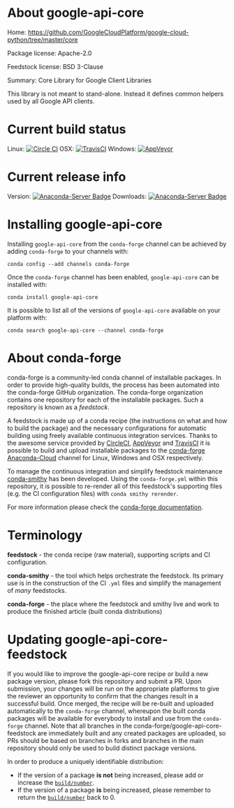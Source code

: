 About google-api-core
=====================

Home: https://github.com/GoogleCloudPlatform/google-cloud-python/tree/master/core

Package license: Apache-2.0

Feedstock license: BSD 3-Clause

Summary: Core Library for Google Client Libraries

This library is not meant to stand-alone. Instead it defines common helpers used by all Google API clients.

Current build status
====================

Linux: [![Circle CI](https://circleci.com/gh/conda-forge/google-api-core-feedstock.svg?style=shield)](https://circleci.com/gh/conda-forge/google-api-core-feedstock)
OSX: [![TravisCI](https://travis-ci.org/conda-forge/google-api-core-feedstock.svg?branch=master)](https://travis-ci.org/conda-forge/google-api-core-feedstock)
Windows: [![AppVeyor](https://ci.appveyor.com/api/projects/status/github/conda-forge/google-api-core-feedstock?svg=True)](https://ci.appveyor.com/project/conda-forge/google-api-core-feedstock/branch/master)

Current release info
====================
Version: [![Anaconda-Server Badge](https://anaconda.org/conda-forge/google-api-core/badges/version.svg)](https://anaconda.org/conda-forge/google-api-core)
Downloads: [![Anaconda-Server Badge](https://anaconda.org/conda-forge/google-api-core/badges/downloads.svg)](https://anaconda.org/conda-forge/google-api-core)

Installing google-api-core
==========================

Installing `google-api-core` from the `conda-forge` channel can be achieved by adding `conda-forge` to your channels with:

```
conda config --add channels conda-forge
```

Once the `conda-forge` channel has been enabled, `google-api-core` can be installed with:

```
conda install google-api-core
```

It is possible to list all of the versions of `google-api-core` available on your platform with:

```
conda search google-api-core --channel conda-forge
```


About conda-forge
=================

conda-forge is a community-led conda channel of installable packages.
In order to provide high-quality builds, the process has been automated into the
conda-forge GitHub organization. The conda-forge organization contains one repository
for each of the installable packages. Such a repository is known as a *feedstock*.

A feedstock is made up of a conda recipe (the instructions on what and how to build
the package) and the necessary configurations for automatic building using freely
available continuous integration services. Thanks to the awesome service provided by
[CircleCI](https://circleci.com/), [AppVeyor](http://www.appveyor.com/)
and [TravisCI](https://travis-ci.org/) it is possible to build and upload installable
packages to the [conda-forge](https://anaconda.org/conda-forge)
[Anaconda-Cloud](http://docs.anaconda.org/) channel for Linux, Windows and OSX respectively.

To manage the continuous integration and simplify feedstock maintenance
[conda-smithy](http://github.com/conda-forge/conda-smithy) has been developed.
Using the ``conda-forge.yml`` within this repository, it is possible to re-render all of
this feedstock's supporting files (e.g. the CI configuration files) with ``conda smithy rerender``.

For more information please check the [conda-forge documentation](https://conda-forge.org/docs/).

Terminology
===========

**feedstock** - the conda recipe (raw material), supporting scripts and CI configuration.

**conda-smithy** - the tool which helps orchestrate the feedstock.
                   Its primary use is in the construction of the CI ``.yml`` files
                   and simplify the management of *many* feedstocks.

**conda-forge** - the place where the feedstock and smithy live and work to
                  produce the finished article (built conda distributions)


Updating google-api-core-feedstock
==================================

If you would like to improve the google-api-core recipe or build a new
package version, please fork this repository and submit a PR. Upon submission,
your changes will be run on the appropriate platforms to give the reviewer an
opportunity to confirm that the changes result in a successful build. Once
merged, the recipe will be re-built and uploaded automatically to the
`conda-forge` channel, whereupon the built conda packages will be available for
everybody to install and use from the `conda-forge` channel.
Note that all branches in the conda-forge/google-api-core-feedstock are
immediately built and any created packages are uploaded, so PRs should be based
on branches in forks and branches in the main repository should only be used to
build distinct package versions.

In order to produce a uniquely identifiable distribution:
 * If the version of a package **is not** being increased, please add or increase
   the [``build/number``](http://conda.pydata.org/docs/building/meta-yaml.html#build-number-and-string).
 * If the version of a package **is** being increased, please remember to return
   the [``build/number``](http://conda.pydata.org/docs/building/meta-yaml.html#build-number-and-string)
   back to 0.